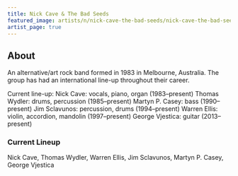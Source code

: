 ```yaml
---
title: Nick Cave & The Bad Seeds
featured_image: artists/n/nick-cave-the-bad-seeds/nick-cave-the-bad-seeds.jpg
artist_page: true
---
```

## About

An alternative/art rock band formed in 1983 in Melbourne, Australia. The group has had an international line-up throughout their career.

Current line-up:
Nick Cave: vocals, piano, organ (1983–present)
Thomas Wydler: drums, percussion (1985–present)
Martyn P. Casey: bass (1990–present)
Jim Sclavunos: percussion, drums (1994–present)
Warren Ellis: violin, accordion, mandolin (1997–present)
George Vjestica: guitar (2013–present)

### Current Lineup

Nick Cave, Thomas Wydler, Warren Ellis, Jim Sclavunos, Martyn P. Casey, George Vjestica

